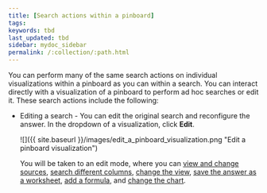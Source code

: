 ```yaml
---
title: [Search actions within a pinboard]
tags:
keywords: tbd
last_updated: tbd
sidebar: mydoc_sidebar
permalink: /:collection/:path.html
---
```

You can perform many of the same search actions on individual visualizations within a pinboard as you can within a search. You can interact directly with a visualization of a pinboard to perform ad hoc searches or edit it. These search actions include the following:

-   Editing a search - You can edit the original search and reconfigure the answer. In the dropdown of a visualization, click **Edit**.

     ![]({{ site.baseurl }}/images/edit_a_pinboard_visualization.png "Edit a pinboard visualization")

    You will be taken to an edit mode, where you can [view and change sources](/admin/search/about-choosing-sources.html#), [search different columns](/admin/search/about-the-search-bar.html#), [change the view](/admin/../complex_searches/change-the-view.html#), [save the answer as a worksheet](/admin/../complex_searches/about-query-on-query.html), [add a formula](/admin/../complex_searches/add-formula-to-search.html#), and [change the chart](/admin/search/change-the-chart.html#).
